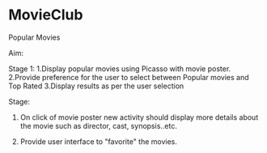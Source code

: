 # MovieClub
Popular Movies

Aim:

Stage 1:
1.Display popular movies using Picasso with movie poster.
2.Provide preference for the user to select between Popular movies and Top Rated
3.Display results as per the user selection

Stage:
1. On click of movie poster new activity should display
   more details about the movie such as director, cast, synopsis..etc.

2. Provide user interface to "favorite" the movies.
